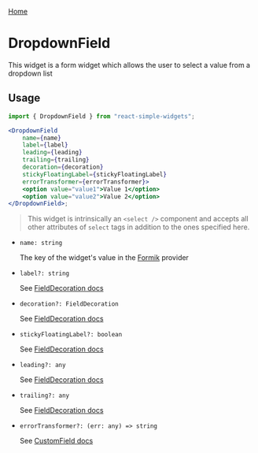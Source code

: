 [Home](../../../README.md)

# DropdownField

This widget is a form widget which allows the user to select a value from a dropdown list

## Usage

```jsx
import { DropdownField } from "react-simple-widgets";

<DropdownField
    name={name}
    label={label}
    leading={leading}
    trailing={trailing}
    decoration={decoration}
    stickyFloatingLabel={stickyFloatingLabel}
    errorTransformer={errorTransformer}>
    <option value="value1">Value 1</option>
    <option value="value2">Value 2</option>
</DropdownField>;
```

> This widget is intrinsically an `<select />` component and accepts all other attributes of
> `select` tags in addition to the ones specified here.

-   `name: string`

    The key of the widget's value in the [Formik](https://jaredpalmer.com/formik/) provider

-   `label?: string`

    See [FieldDecoration docs](../field-decoration/usage.md)

-   `decoration?: FieldDecoration`

    See [FieldDecoration docs](../field-decoration/usage.md)

-   `stickyFloatingLabel?: boolean`

    See [FieldDecoration docs](../field-decoration/usage.md)

-   `leading?: any`

    See [FieldDecoration docs](../field-decoration/usage.md)

-   `trailing?: any`

    See [FieldDecoration docs](../field-decoration/usage.md)

-   `errorTransformer?: (err: any) => string`

    See [CustomField docs](../../widgets/custom-field/custom-field-usage.md)
